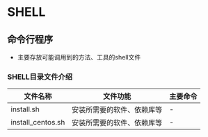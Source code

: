 # SHELL

## 命令行程序
- 主要存放可能调用到的方法、工具的shell文件

### SHELL目录文件介绍
文件名称 | 文件功能 | 主要命令
--- | --- | ---
install.sh | 安装所需要的软件、依赖库等 | - 
install_centos.sh | 安装所需要的软件、依赖库等 | -
